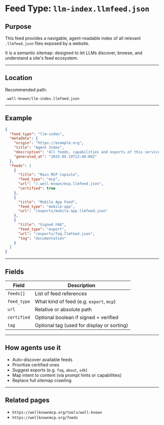 # Feed Type: `llm-index.llmfeed.json`

## Purpose

This feed provides a navigable, agent-readable index of all relevant `.llmfeed.json` files exposed by a website.

It is a semantic sitemap: designed to let LLMs discover, browse, and understand a site's feed ecosystem.

---

## Location

Recommended path:
```
.well-known/llm-index.llmfeed.json
```

---

## Example

```json
{
  "feed_type": "llm-index",
  "metadata": {
    "origin": "https://example.org",
    "title": "Agent Index",
    "description": "All feeds, capabilities and exports of this service",
    "generated_at": "2025-05-19T13:40:00Z"
  },
  "feeds": [
    {
      "title": "Main MCP Capsule",
      "feed_type": "mcp",
      "url": "/.well-known/mcp.llmfeed.json",
      "certified": true
    },
    {
      "title": "Mobile App Feed",
      "feed_type": "mobile-app",
      "url": "/exports/mobile-app.llmfeed.json"
    },
    {
      "title": "Signed FAQ",
      "feed_type": "export",
      "url": "/exports/faq.llmfeed.json",
      "tag": "documentation"
    }
  ]
}
```

---

## Fields

| Field        | Description                                |
|--------------|--------------------------------------------|
| `feeds[]`    | List of feed references                    |
| `feed_type`  | What kind of feed (e.g. `export`, `mcp`)   |
| `url`        | Relative or absolute path                  |
| `certified`  | Optional boolean if signed + verified      |
| `tag`        | Optional tag (used for display or sorting) |

---

## How agents use it

- Auto-discover available feeds
- Prioritize certified ones
- Suggest exports (e.g. `faq`, `about`, `sdk`)
- Map intent to content (via prompt hints or capabilities)
- Replace full sitemap crawling

---

## Related pages

- `https://wellknownmcp.org/tools/well-known`
- `https://wellknownmcp.org/feeds`

